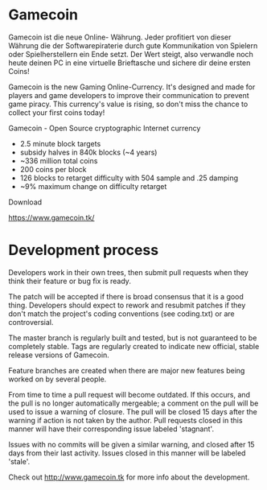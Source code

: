 Gamecoin
========

Gamecoin ist die neue Online- Währung. Jeder profitiert von dieser Währung die der Softwarepiraterie durch gute Kommunikation von Spielern oder Spielherstellern ein Ende setzt. Der Wert steigt, also verwandle noch heute deinen PC in eine virtuelle Brieftasche und sichere dir deine ersten Coins!

Gamecoin is the new Gaming Online-Currency. It's designed and made for players and game developers to improve their communication to prevent game piracy. This currency's value is rising, so don't miss the chance to collect your first coins today!

Gamecoin - Open Source cryptographic Internet currency
 - 2.5 minute block targets
 - subsidy halves in 840k blocks (~4 years)
 - ~336 million total coins
 - 200 coins per block
 - 126 blocks to retarget difficulty with 504 sample and .25 damping
 - ~9% maximum change on difficulty retarget
 
Download

https://www.gamecoin.tk/

Development process
===================

Developers work in their own trees, then submit pull requests when
they think their feature or bug fix is ready.

The patch will be accepted if there is broad consensus that it is a
good thing.  Developers should expect to rework and resubmit patches
if they don't match the project's coding conventions (see coding.txt)
or are controversial.

The master branch is regularly built and tested, but is not guaranteed
to be completely stable. Tags are regularly created to indicate new
official, stable release versions of Gamecoin.

Feature branches are created when there are major new features being
worked on by several people.

From time to time a pull request will become outdated. If this occurs, and
the pull is no longer automatically mergeable; a comment on the pull will
be used to issue a warning of closure. The pull will be closed 15 days
after the warning if action is not taken by the author. Pull requests closed
in this manner will have their corresponding issue labeled 'stagnant'.

Issues with no commits will be given a similar warning, and closed after
15 days from their last activity. Issues closed in this manner will be 
labeled 'stale'. 

Check out http://www.gamecoin.tk for more info about the development.
